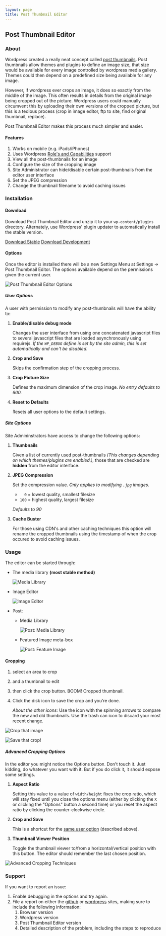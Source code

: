 ```yaml
---
layout: page
title: Post Thumbnail Editor
---
```


## Post Thumbnail Editor

### About

Wordpress created a really neat concept called [post
thumbnails][wp_post_thumbs]. Post thumbnails allow themes and plugins to define
an image size, that size would be available for every image controlled by
wordpress media gallery. Themes could then depend on a predefined size being
available for any image.

However, if wordpress ever crops an image, it does so exactly from the middle of
the image. This often results in details from the original image being cropped
out of the picture. Wordpress users could manually circumvent this by uploading
their own versions of the cropped picture, but this is a tedious process (crop
in image editor, ftp to site, find original thumbnail, replace).

Post Thumbnail Editor makes this process much simpler and easier.

[wp_post_thumbs]: http://codex.wordpress.org/Post_Thumbnails

#### Features

1. Works on mobile (e.g. iPads/iPhones)
1. Uses Wordpress [Role's and Capabilities][rc] support
1. View all the post-thumbnails for an image
1. Configure the size of the cropping image
1. Site Administrator can hide/disable certain post-thumbnails from the editor
   user interface
1. Set the JPEG compression
1. Change the thumbnail filename to avoid caching issues

[rc]: http://codex.wordpress.org/Roles_and_Capabilities

### Installation

#### Download

Download Post Thumbnail Editor and unzip it to your `wp-content/plugins`
directory.  Alternately, use Wordpress' plugin updater to automatically install
the stable version.

<a class="btn btn-large btn-success" href="http://downloads.wordpress.org/plugin/post-thumbnail-editor.zip">Download Stable</a>
<a class="btn btn-large btn-warning" href="https://github.com/sewpafly/post-thumbnail-editor/archive/master.zip">Download Development</a>

#### Options

Once the editor is installed there will be a new Settings Menu at Settings
&rarr; Post Thumbnail Editor. The options available depend on the permissions
given the current user.

![Post Thumbnail Editor Options](options.jpg)

##### User Options

A user with permission to modify any post-thumbnails will have the ability to:

1. **Enable/disable debug mode**

   Changes the user interface from using one concatenated javascript files to
   several javascript files that are loaded asynchronously using requirejs. _If
   the `WP_DEBUG` define is set by the site admin, this is set automatically and
   can't be disabled._

1. **Crop and Save**

   Skips the confirmation step of the cropping process.

1. **Crop Picture Size**

   Defines the maximum dimension of the crop image. _No entry defaults to 600._

1. **Reset to Defaults**

   Resets all user options to the default settings.

##### Site Options

Site Admininstrators have access to change the following options:

1. **Thumbnails**

   Given a list of currently used post-thumbnails *(This changes depending on
   which themes/plugins are enabled.)*, those that are checked are **hidden**
   from the editor interface.

1. **JPEG Compression**

   Set the compression value. *Only applies to modifying `.jpg` images*. 
   * `  0` = lowest quality, smallest filesize
   * `100` = highest quality, largest filesize

   *Defaults to 90*

1. **Cache Buster**

   For those using CDN's and other caching techniques this option will rename
   the cropped thumbnails using the timestamp of when the crop occured to avoid
   caching issues.

### Usage

The editor can be started through:

* The media library **(most stable method)**

  ![Media Library](launch-library.jpg)

* Image Editor

  ![Image Editor](launch-editor.jpg)

* Post:

    * Media Library  

      ![Post: Media Library](launch-post-library.jpg)  

    * Featured Image meta-box  

      ![Post: Feature Image](launch-post-featured.jpg)  

#### Cropping

1. select an area to crop
1. and a thumbnail to edit
1. then click the crop button. BOOM! Cropped thumbnail. 
1. Click the disk icon to save the crop and you're done.

   *About the other icons:* Use the icon with the spinning arrows to compare the
   new and old thumbnails.  Use the trash can icon to discard your most recent change.

![Crop that image](crop-numbered.jpg)

![Save that crop!](crop-save.jpg)

##### Advanced Cropping Options

In the editor you might notice the Options button. Don't touch it. Just kidding,
do whatever you want with it. But if you do click it, it should expose some
settings.

1. **Aspect Ratio**

   Setting this value to a value of `width/height` fixes the crop ratio, which
   will stay fixed until you close the options menu (either by clicking the `X`
   or clicking the "Options" button a second time) or you reset the aspect
   ratio by clicking the counter-clockwise circle.

2. **Crop and Save**

   This is a shortcut for the [same user option](#toc_5) (described above).

3. **Thumbnail Viewer Position**

   Toggle the thumbnail viewer to/from a horizontal/vertical position with this
   button. The editor should remember the last chosen position.

![Advanced Cropping Techniques](crop-options.jpg)

### Support

If you want to report an issue:

1. Enable debugging in the options and try again.
1. File a report on either the [github][gs] or [wordpress][ws] sites, making
   sure to include the following information:
   1. Browser version
   1. Wordpress version
   1. Post Thumbnail Editor version
   1. Detailed description of the problem, including the steps to reproduce

[gs]: http://github.com/sewpafly/post-thumbnail-editor/issues/
[ws]: http://wordpress.org/support/plugin/post-thumbnail-editor
